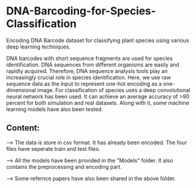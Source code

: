 # DNA-Barcoding-for-Species-Classification
Encoding DNA Barcode dataset for classifying plant species using various deep learning techniques.

DNA barcodes with short sequence fragments are used for species identification. DNA sequences from different organisms are easily and rapidly acquired. Therefore, DNA sequence analysis tools play an increasingly crucial role in species identification. Here, we use raw sequence data as the input to represent one-hot encoding as a one-dimensional image. 
For classification of species uses a deep convolutional neural network has been used. It can achieve an average accuracy of >90 percent for both simulation and real datasets. Along with it, some machine learning models have also been tested.

## Content:
--> The data is store in csv format. It has already been encoded. The four files have seperate train and test files. 

--> All the models have been provided in the "Models" folder. It also contains the preprocessing and encoding part. 

--> Some refernce papers have also been shared in the above folder.
